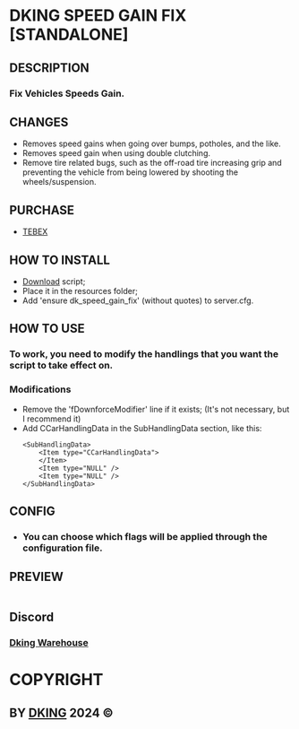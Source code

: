 # DKING SPEED GAIN FIX [STANDALONE]

## DESCRIPTION

### Fix Vehicles Speeds Gain.

## CHANGES

* Removes speed ​​gains when going over bumps, potholes, and the like.
* Removes speed ​​gain when using double clutching.
* Remove tire related bugs, such as the off-road tire increasing grip and preventing the vehicle from being lowered by shooting the wheels/suspension.

## PURCHASE

* [TEBEX](https://dking.tebex.io/package/6491407)

## HOW TO INSTALL

* [Download](https://keymaster.fivem.net/asset-grants) script;
* Place it in the resources folder;
* Add 'ensure dk_speed_gain_fix' (without quotes) to server.cfg.

## HOW TO USE

### To work, you need to modify the handlings that you want the script to take effect on.

### Modifications

* Remove the 'fDownforceModifier' line if it exists; (It's not necessary, but I recommend it)
* Add CCarHandlingData in the SubHandlingData section, like this:
    ```
    <SubHandlingData>
        <Item type="CCarHandlingData">
        </Item>
        <Item type="NULL" />
        <Item type="NULL" />
    </SubHandlingData>
    ```

## CONFIG

* ### You can choose which flags will be applied through the configuration file.

## PREVIEW

[![]()](https://www.youtube.com/watch?v=fsVIcKNVZi0)

## Discord

### [Dking Warehouse](https://discord.gg/Rw6vjcXspG)

# COPYRIGHT

## BY [DKING](https://github.com/Dking07) 2024 ©
